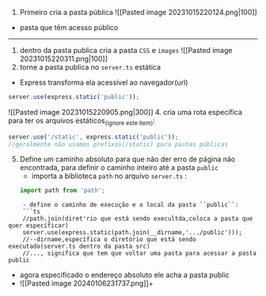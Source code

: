 1. Primeiro cria a pasta pública 
![[Pasted image 20231015220124.png|100]]
- pasta que têm acesso público
---
1. dentro da pasta publica cria a pasta ``CSS`` e ``images``
![[Pasted image 20231015220311.png|100]]
3. torne a pasta publica no ``server.ts`` estática 
- Express transforma ela acessível ao navegador(url)
```ts
server.use(express.static('public'));
```
![[Pasted image 20231015220905.png|300]]
4. cria uma rota especifica para ter os arquivos estáticos<sub>(ignore este item)</sub>:
```ts
server.use('/static', express.static('public'));
//geralmente não usamos prefixos(/static) para pastas públicas
```
5. Define um caminho absoluto para que não der erro de página não encontrada, para definir o caminho inteiro até a pasta ``public``
	- importa a biblioteca ``path`` no arquivo ``server.ts`` :
	```ts
	import path from 'path';
```
	- define o caminho de execução e o local da pasta ``public``:
	```ts
	//path.join(diret'rio que está sendo execultda,coloca a pasta que quer específicar)
	server.use(express.static(path.join(__dirname,'.../public')));
	//--dirname,específica o diretório que está sendo executado(server.ts dentro da pasta src)
	//..., significa que tem que voltar uma pasta para acessar a pasta public
```
- agora especificado o endereço absoluto ele acha a pasta public
- ![[Pasted image 20240106231737.png]]+